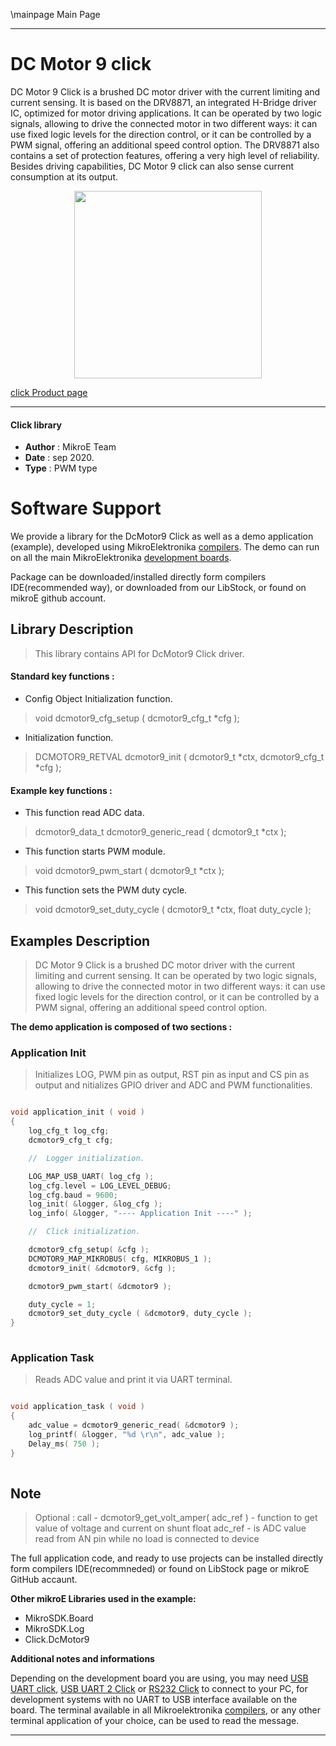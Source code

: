 \mainpage Main Page
 
---
# DC Motor 9 click

DC Motor 9 Click is a brushed DC motor driver with the current limiting and current sensing. It is based on the DRV8871, an integrated H-Bridge driver IC, optimized for motor driving applications. It can be operated by two logic signals, allowing to drive the connected motor in two different ways: it can use fixed logic levels for the direction control, or it can be controlled by a PWM signal, offering an additional speed control option. The DRV8871 also contains a set of protection features, offering a very high level of reliability. Besides driving capabilities, DC Motor 9 click can also sense current consumption at its output.

<p align="center">
  <img src="@{CLICK_IMAGE_LINK}" height=300px>
</p>

[click Product page](https://www.mikroe.com/dc-motor-9-click)

---


#### Click library 

- **Author**        : MikroE Team
- **Date**          : sep 2020.
- **Type**          : PWM type


# Software Support

We provide a library for the DcMotor9 Click 
as well as a demo application (example), developed using MikroElektronika 
[compilers](http://shop.mikroe.com/compilers). 
The demo can run on all the main MikroElektronika [development boards](http://shop.mikroe.com/development-boards).

Package can be downloaded/installed directly form compilers IDE(recommended way), or downloaded from our LibStock, or found on mikroE github account. 

## Library Description

> This library contains API for DcMotor9 Click driver.

#### Standard key functions :

- Config Object Initialization function.
> void dcmotor9_cfg_setup ( dcmotor9_cfg_t *cfg ); 
 
- Initialization function.
> DCMOTOR9_RETVAL dcmotor9_init ( dcmotor9_t *ctx, dcmotor9_cfg_t *cfg );


#### Example key functions :

- This function read ADC data.
> dcmotor9_data_t dcmotor9_generic_read ( dcmotor9_t *ctx );
 
- This function starts PWM module.
> void dcmotor9_pwm_start ( dcmotor9_t *ctx );

- This function sets the PWM duty cycle.
> void dcmotor9_set_duty_cycle ( dcmotor9_t *ctx, float duty_cycle );

## Examples Description

> DC Motor 9 Click is a brushed DC motor driver with the current limiting and current sensing. It can
> be operated by two logic signals, allowing to drive the connected motor in two different ways: 
> it can use fixed logic levels for the direction control, or it can be controlled by a PWM signal, 
> offering an additional speed control option. 

**The demo application is composed of two sections :**

### Application Init 

> Initializes LOG, PWM pin as output, RST pin as input and CS pin as output
> and nitializes GPIO driver and ADC and PWM functionalities.

```c

void application_init ( void )
{
    log_cfg_t log_cfg;
    dcmotor9_cfg_t cfg;

    //  Logger initialization.

    LOG_MAP_USB_UART( log_cfg );
    log_cfg.level = LOG_LEVEL_DEBUG;
    log_cfg.baud = 9600;
    log_init( &logger, &log_cfg );
    log_info( &logger, "---- Application Init ----" );

    //  Click initialization.

    dcmotor9_cfg_setup( &cfg );
    DCMOTOR9_MAP_MIKROBUS( cfg, MIKROBUS_1 );
    dcmotor9_init( &dcmotor9, &cfg );

    dcmotor9_pwm_start( &dcmotor9 );

    duty_cycle = 1;
    dcmotor9_set_duty_cycle ( &dcmotor9, duty_cycle );
}
  
```

### Application Task

> Reads ADC value and print it via UART terminal.

```c

void application_task ( void )
{
    adc_value = dcmotor9_generic_read( &dcmotor9 );
    log_printf( &logger, "%d \r\n", adc_value );
    Delay_ms( 750 );
}
  

```

## Note

> Optional : call - dcmotor9_get_volt_amper( adc_ref ) - function to get value of voltage and current on shunt
> float adc_ref - is ADC value read from AN pin while no load is connected to device

The full application code, and ready to use projects can be  installed directly form compilers IDE(recommneded) or found on LibStock page or mikroE GitHub accaunt.

**Other mikroE Libraries used in the example:** 

- MikroSDK.Board
- MikroSDK.Log
- Click.DcMotor9

**Additional notes and informations**

Depending on the development board you are using, you may need 
[USB UART click](http://shop.mikroe.com/usb-uart-click), 
[USB UART 2 Click](http://shop.mikroe.com/usb-uart-2-click) or 
[RS232 Click](http://shop.mikroe.com/rs232-click) to connect to your PC, for 
development systems with no UART to USB interface available on the board. The 
terminal available in all Mikroelektronika 
[compilers](http://shop.mikroe.com/compilers), or any other terminal application 
of your choice, can be used to read the message.



---
